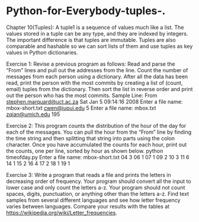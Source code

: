 # Python-for-Everybody-tuples-.
Chapter 10(Tuples):
A tuple1 is a sequence of values much like a list. The values stored in a tuple can
be any type, and they are indexed by integers. The important difference is that
tuples are immutable. Tuples are also comparable and hashable so we can sort lists
of them and use tuples as key values in Python dictionaries.


Exercise 1: Revise a previous program as follows: Read and parse the
“From” lines and pull out the addresses from the line. Count the number of messages from each person using a dictionary.
After all the data has been read, print the person with the most commits
by creating a list of (count, email) tuples from the dictionary. Then
sort the list in reverse order and print out the person who has the most
commits.
Sample Line:
From stephen.marquard@uct.ac.za Sat Jan 5 09:14:16 2008
Enter a file name: mbox-short.txt
cwen@iupui.edu 5
Enter a file name: mbox.txt
zqian@umich.edu 195

Exercise 2: This program counts the distribution of the hour of the day
for each of the messages. You can pull the hour from the “From” line
by finding the time string and then splitting that string into parts using
the colon character. Once you have accumulated the counts for each
hour, print out the counts, one per line, sorted by hour as shown below.
python timeofday.py
Enter a file name: mbox-short.txt
04 3
06 1
07 1
09 2
10 3
11 6
14 1
15 2
16 4
17 2
18 1
19 1

Exercise 3: Write a program that reads a file and prints the letters
in decreasing order of frequency. Your program should convert all the
input to lower case and only count the letters a-z. Your program should
not count spaces, digits, punctuation, or anything other than the letters
a-z. Find text samples from several different languages and see how
letter frequency varies between languages. Compare your results with
the tables at https://wikipedia.org/wiki/Letter_frequencies.
